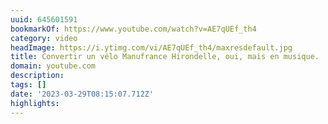 ```yaml
---
uuid: 645601591
bookmarkOf: https://www.youtube.com/watch?v=AE7qUEf_th4
category: video
headImage: https://i.ytimg.com/vi/AE7qUEf_th4/maxresdefault.jpg
title: Convertir un vélo Manufrance Hirondelle, oui, mais en musique.
domain: youtube.com
description: 
tags: []
date: '2023-03-29T08:15:07.712Z'
highlights: 
---
```




